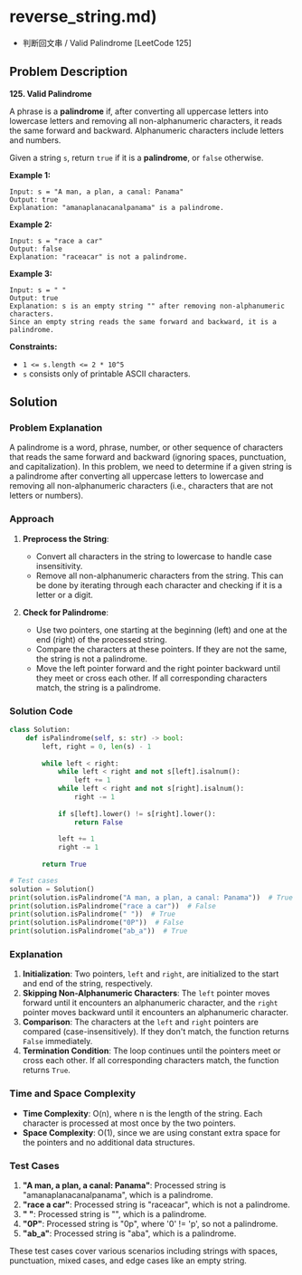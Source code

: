 # reverse_string.md)
- 判断回文串 / Valid Palindrome [LeetCode 125]

## Problem Description

**125. Valid Palindrome**  

A phrase is a **palindrome** if, after converting all uppercase letters into lowercase letters and removing all non-alphanumeric characters, it reads the same forward and backward. Alphanumeric characters include letters and numbers.  

Given a string `s`, return `true` if it is a **palindrome**, or `false` otherwise.  

**Example 1:**  
```
Input: s = "A man, a plan, a canal: Panama"
Output: true
Explanation: "amanaplanacanalpanama" is a palindrome.
```  

**Example 2:**  
```
Input: s = "race a car"
Output: false
Explanation: "raceacar" is not a palindrome.
```  

**Example 3:**  
```
Input: s = " "
Output: true
Explanation: s is an empty string "" after removing non-alphanumeric characters.
Since an empty string reads the same forward and backward, it is a palindrome.
```  

**Constraints:**  
- `1 <= s.length <= 2 * 10^5`  
- `s` consists only of printable ASCII characters.

## Solution

### Problem Explanation
A palindrome is a word, phrase, number, or other sequence of characters that reads the same forward and backward (ignoring spaces, punctuation, and capitalization). In this problem, we need to determine if a given string is a palindrome after converting all uppercase letters to lowercase and removing all non-alphanumeric characters (i.e., characters that are not letters or numbers).

### Approach
1. **Preprocess the String**: 
   - Convert all characters in the string to lowercase to handle case insensitivity.
   - Remove all non-alphanumeric characters from the string. This can be done by iterating through each character and checking if it is a letter or a digit.
   
2. **Check for Palindrome**:
   - Use two pointers, one starting at the beginning (left) and one at the end (right) of the processed string.
   - Compare the characters at these pointers. If they are not the same, the string is not a palindrome.
   - Move the left pointer forward and the right pointer backward until they meet or cross each other. If all corresponding characters match, the string is a palindrome.

### Solution Code
```python
class Solution:
    def isPalindrome(self, s: str) -> bool:
        left, right = 0, len(s) - 1
        
        while left < right:
            while left < right and not s[left].isalnum():
                left += 1
            while left < right and not s[right].isalnum():
                right -= 1
            
            if s[left].lower() != s[right].lower():
                return False
            
            left += 1
            right -= 1
        
        return True

# Test cases
solution = Solution()
print(solution.isPalindrome("A man, a plan, a canal: Panama"))  # True
print(solution.isPalindrome("race a car"))  # False
print(solution.isPalindrome(" "))  # True
print(solution.isPalindrome("0P"))  # False
print(solution.isPalindrome("ab_a"))  # True
```

### Explanation
1. **Initialization**: Two pointers, `left` and `right`, are initialized to the start and end of the string, respectively.
2. **Skipping Non-Alphanumeric Characters**: The `left` pointer moves forward until it encounters an alphanumeric character, and the `right` pointer moves backward until it encounters an alphanumeric character.
3. **Comparison**: The characters at the `left` and `right` pointers are compared (case-insensitively). If they don't match, the function returns `False` immediately.
4. **Termination Condition**: The loop continues until the pointers meet or cross each other. If all corresponding characters match, the function returns `True`.

### Time and Space Complexity
- **Time Complexity**: O(n), where n is the length of the string. Each character is processed at most once by the two pointers.
- **Space Complexity**: O(1), since we are using constant extra space for the pointers and no additional data structures.

### Test Cases
1. **"A man, a plan, a canal: Panama"**: Processed string is "amanaplanacanalpanama", which is a palindrome.
2. **"race a car"**: Processed string is "raceacar", which is not a palindrome.
3. **" "**: Processed string is "", which is a palindrome.
4. **"0P"**: Processed string is "0p", where '0' != 'p', so not a palindrome.
5. **"ab_a"**: Processed string is "aba", which is a palindrome.

These test cases cover various scenarios including strings with spaces, punctuation, mixed cases, and edge cases like an empty string.